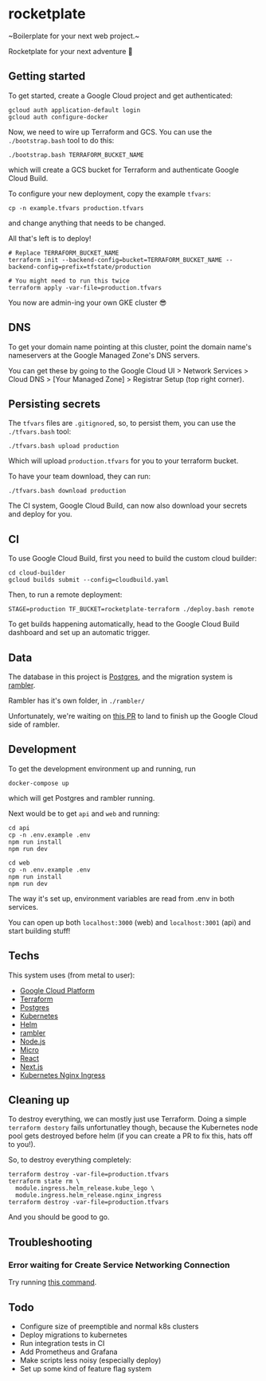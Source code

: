 # rocketplate

~Boilerplate for your next web project.~

Rocketplate for your next adventure 🚀


## Getting started

To get started, create a Google Cloud project and get authenticated:

```
gcloud auth application-default login
gcloud auth configure-docker
```

Now, we need to wire up Terraform and GCS. You can use the `./bootstrap.bash` tool to do this:

```
./bootstrap.bash TERRAFORM_BUCKET_NAME
```

which will create a GCS bucket for Terraform and authenticate Google Cloud Build.

To configure your new deployment, copy the example `tfvars`:

```
cp -n example.tfvars production.tfvars
```

and change anything that needs to be changed.

All that's left is to deploy!

```
# Replace TERRAFORM_BUCKET_NAME
terraform init --backend-config=bucket=TERRAFORM_BUCKET_NAME --backend-config=prefix=tfstate/production

# You might need to run this twice
terraform apply -var-file=production.tfvars
```

You now are admin-ing your own GKE cluster 😎


## DNS

To get your domain name pointing at this cluster, point the domain name's nameservers at the Google Managed Zone's DNS servers.

You can get these by going to the Google Cloud UI > Network Services > Cloud DNS > [Your Managed Zone] > Registrar Setup (top right corner).


## Persisting secrets

The `tfvars` files are `.gitignore`d, so, to persist them, you can use the `./tfvars.bash` tool:

```
./tfvars.bash upload production
```

Which will upload `production.tfvars` for you to your terraform bucket.

To have your team download, they can run:

```
./tfvars.bash download production
```

The CI system, Google Cloud Build, can now also download your secrets and deploy for you.


## CI

To use Google Cloud Build, first you need to build the custom cloud builder:

```
cd cloud-builder
gcloud builds submit --config=cloudbuild.yaml
```

Then, to run a remote deployment:

```
STAGE=production TF_BUCKET=rocketplate-terraform ./deploy.bash remote
```

To get builds happening automatically, head to the Google Cloud Build dashboard and set up an automatic trigger.


## Data

The database in this project is [Postgres](https://www.postgresql.org/), and the migration system is [rambler](https://github.com/elwinar/rambler).

Rambler has it's own folder, in `./rambler/`

Unfortunately, we're waiting on [this PR](https://github.com/terraform-providers/terraform-provider-kubernetes/pull/411) to land to finish up the Google Cloud side of rambler.


## Development

To get the development environment up and running, run

```
docker-compose up
```

which will get Postgres and rambler running.

Next would be to get `api` and `web` and running:

```
cd api
cp -n .env.example .env
npm run install
npm run dev
```

```
cd web
cp -n .env.example .env
npm run install
npm run dev
```

The way it's set up, environment variables are read from .env in both services.

You can open up both `localhost:3000` (web) and `localhost:3001` (api) and start building stuff!


## Techs

This system uses (from metal to user):

 * [Google Cloud Platform](https://cloud.google.com/)
 * [Terraform](https://www.terraform.io/)
 * [Postgres](https://www.postgresql.org/)
 * [Kubernetes](https://kubernetes.io/)
 * [Helm](https://helm.sh/)
 * [rambler](https://github.com/elwinar/rambler)
 * [Node.js](https://nodejs.org/)
 * [Micro](https://github.com/zeit/micro)
 * [React](https://reactjs.org/)
 * [Next.js](https://nextjs.org/)
 * [Kubernetes Nginx Ingress](https://kubernetes.github.io/ingress-nginx/)


## Cleaning up

To destroy everything, we can mostly just use Terraform. Doing a simple `terraform destory` fails unfortunatley though, because the Kubernetes node pool gets destroyed before helm (if you can create a PR to fix this, hats off to you!).

So, to destroy everything completely:

```
terraform destroy -var-file=production.tfvars
terraform state rm \
  module.ingress.helm_release.kube_lego \
  module.ingress.helm_release.nginx_ingress
terraform destroy -var-file=production.tfvars
```

And you should be good to go.


## Troubleshooting

### Error waiting for Create Service Networking Connection

Try running [this command](https://github.com/terraform-providers/terraform-provider-google/issues/3294#issuecomment-476715149).


## Todo

 - Configure size of preemptible and normal k8s clusters
 - Deploy migrations to kubernetes
 - Run integration tests in CI
 - Add Prometheus and Grafana
 - Make scripts less noisy (especially deploy)
 - Set up some kind of feature flag system
